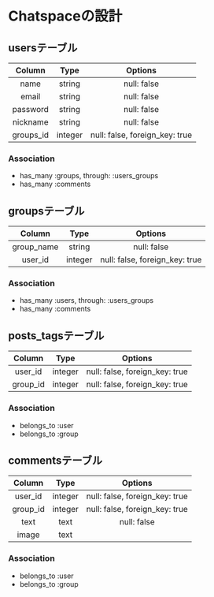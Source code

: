 # Chatspaceの設計

## usersテーブル
|Column|Type|Options|
|:------:|:----:|:-------:|
|name|string|null: false|
|email|string|null: false|
|password|string|null: false|
|nickname|string|null: false|
|groups_id|integer|null: false, foreign_key: true|
### Association
- has_many :groups, through:  :users_groups
- has_many :comments

## groupsテーブル
|Column|Type|Options|
|:------:|:----:|:-------:|
|group_name|string|null: false|
|user_id|integer|null: false, foreign_key: true|
### Association
- has_many :users, through:  :users_groups
- has_many :comments

## posts_tagsテーブル
|Column|Type|Options|
|:------:|:----:|:-------:|
|user_id|integer|null: false, foreign_key: true|
|group_id|integer|null: false, foreign_key: true|
### Association
- belongs_to :user
- belongs_to :group

## commentsテーブル
|Column|Type|Options|
|:------:|:----:|:-------:|
|user_id|integer|null: false, foreign_key: true|
|group_id|integer|null: false, foreign_key: true|
|text|text|null: false|
|image|text||
### Association
- belongs_to :user
- belongs_to :group



